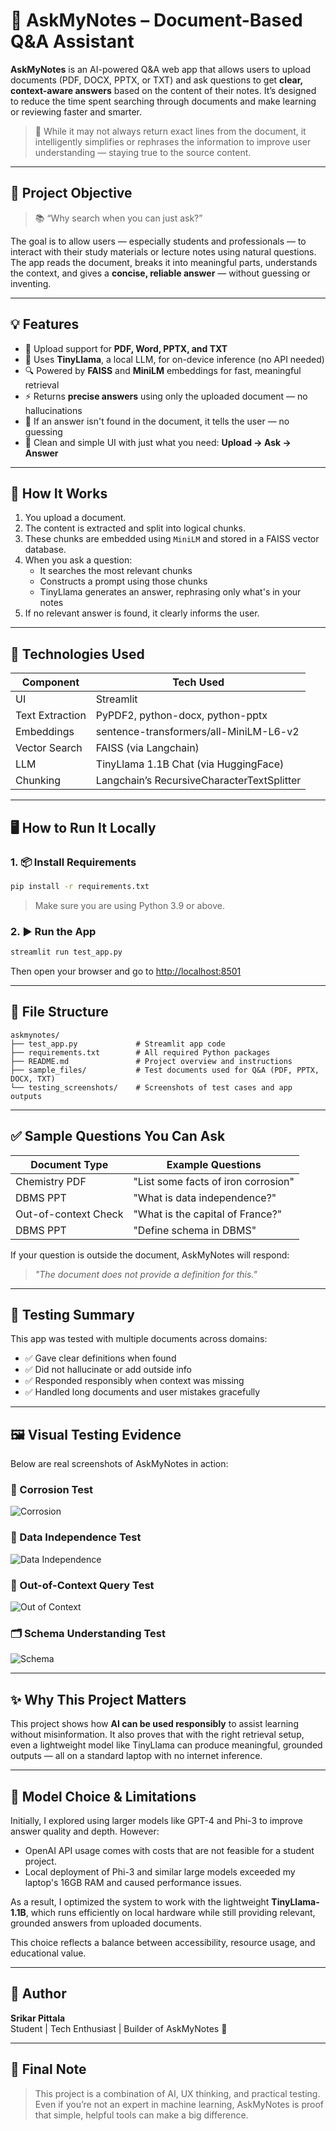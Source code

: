 # 📄 AskMyNotes – Document-Based Q&A Assistant

**AskMyNotes** is an AI-powered Q&A web app that allows users to upload documents (PDF, DOCX, PPTX, or TXT) and ask questions to get **clear, context-aware answers** based on the content of their notes. It’s designed to reduce the time spent searching through documents and make learning or reviewing faster and smarter.

> 🧠 While it may not always return exact lines from the document, it intelligently simplifies or rephrases the information to improve user understanding — staying true to the source content.

---

## 🎯 Project Objective

> 📚 “Why search when you can just ask?”

The goal is to allow users — especially students and professionals — to interact with their study materials or lecture notes using natural questions. The app reads the document, breaks it into meaningful parts, understands the context, and gives a **concise, reliable answer** — without guessing or inventing.


---

## 💡 Features

- 📂 Upload support for **PDF, Word, PPTX, and TXT**
- 🤖 Uses **TinyLlama**, a local LLM, for on-device inference (no API needed)
- 🔍 Powered by **FAISS** and **MiniLM** embeddings for fast, meaningful retrieval
- ⚡ Returns **precise answers** using only the uploaded document — no hallucinations
- 🚫 If an answer isn't found in the document, it tells the user — no guessing
- 💬 Clean and simple UI with just what you need: **Upload → Ask → Answer**

---

## 🧠 How It Works

1. You upload a document.
2. The content is extracted and split into logical chunks.
3. These chunks are embedded using `MiniLM` and stored in a FAISS vector database.
4. When you ask a question:
   - It searches the most relevant chunks
   - Constructs a prompt using those chunks
   - TinyLlama generates an answer, rephrasing only what's in your notes
5. If no relevant answer is found, it clearly informs the user.

---

## 🔧 Technologies Used

| Component            | Tech Used                                        |
|----------------------|--------------------------------------------------|
| UI                   | Streamlit                                        |
| Text Extraction      | PyPDF2, python-docx, python-pptx                 |
| Embeddings           | sentence-transformers/all-MiniLM-L6-v2          |
| Vector Search        | FAISS (via Langchain)                            |
| LLM                  | TinyLlama 1.1B Chat (via HuggingFace)            |
| Chunking             | Langchain’s RecursiveCharacterTextSplitter       |

---

## 🖥️ How to Run It Locally

### 1. 📦 Install Requirements

```bash
pip install -r requirements.txt
```

> Make sure you are using Python 3.9 or above.

### 2. ▶️ Run the App

```bash
streamlit run test_app.py
```

Then open your browser and go to [http://localhost:8501](http://localhost:8501)

---

## 📁 File Structure

```
askmynotes/
├── test_app.py             # Streamlit app code
├── requirements.txt        # All required Python packages
├── README.md               # Project overview and instructions
├── sample_files/           # Test documents used for Q&A (PDF, PPTX, DOCX, TXT)
└── testing_screenshots/    # Screenshots of test cases and app outputs
```


---

## ✅ Sample Questions You Can Ask

| Document Type        | Example Questions                        |
|----------------------|------------------------------------------|
| Chemistry PDF        | "List some facts of iron corrosion"      |
| DBMS PPT             | "What is data independence?"             |
| Out-of-context Check | "What is the capital of France?"         |
| DBMS PPT             | "Define schema in DBMS"                  |


If your question is outside the document, AskMyNotes will respond:
> *"The document does not provide a definition for this."*

---

## 🧪 Testing Summary

This app was tested with multiple documents across domains:
- ✅ Gave clear definitions when found
- ✅ Did not hallucinate or add outside info
- ✅ Responded responsibly when context was missing
- ✅ Handled long documents and user mistakes gracefully

---

## 🖼️ Visual Testing Evidence

Below are real screenshots of AskMyNotes in action:

### 🔬 Corrosion Test
![Corrosion](askmynotes/testing_screenshots/corrosion.png)

### 🧠 Data Independence Test
![Data Independence](askmynotes/testing_screenshots/data_independence.png)

### 🚫 Out-of-Context Query Test
![Out of Context](askmynotes/testing_screenshots/out_of_context.png)

### 🗂️ Schema Understanding Test
![Schema](askmynotes/testing_screenshots/schema.png)


---


## ✨ Why This Project Matters

This project shows how **AI can be used responsibly** to assist learning without misinformation. It also proves that with the right retrieval setup, even a lightweight model like TinyLlama can produce meaningful, grounded outputs — all on a standard laptop with no internet inference.

---

## 🚧 Model Choice & Limitations

Initially, I explored using larger models like GPT-4 and Phi-3 to improve answer quality and depth. However:

- OpenAI API usage comes with costs that are not feasible for a student project.
- Local deployment of Phi-3 and similar large models exceeded my laptop's 16GB RAM and caused performance issues.

As a result, I optimized the system to work with the lightweight **TinyLlama-1.1B**, which runs efficiently on local hardware while still providing relevant, grounded answers from uploaded documents.

This choice reflects a balance between accessibility, resource usage, and educational value.


---

## 🙋 Author

**Srikar Pittala**  
Student | Tech Enthusiast | Builder of AskMyNotes 🧠

---

## 🏁 Final Note

> This project is a combination of AI, UX thinking, and practical testing. Even if you’re not an expert in machine learning, AskMyNotes is proof that simple, helpful tools can make a big difference.

